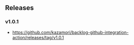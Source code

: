 
## Releases

### v1.0.1

* https://github.com/kazamori/backlog-github-integration-action/releases/tag/v1.0.1
